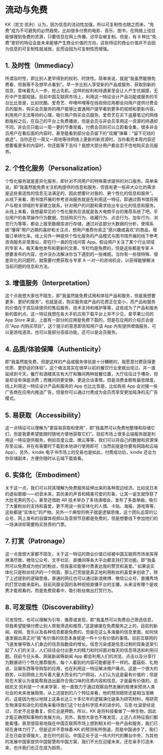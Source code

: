 # 流动与免费

KK（凯文·凯利）认为，因为信息的流动性加强，所以可复制性也随之而来，“免费”成为不可避免的必然趋势。比如很多付费的电影、音乐、图书，在网络上往往能够搜到免费的资源，只要信息在网上传播，迟早会被复制。但是，有 8 种比“免费”更好的特征会是未来能够产生商业价值的方向，这些特征的商业价值并不会因为信息的可复制性就减弱，反而会因为可复制性而增强。

## 1. 及时性（Immediacy）

所谓及时性，即比别人更早得到的权利、时效性。简单来说，就是“我虽然能够免费看，但我等不及想早点看到”。早一步比别人享受新的产品或服务、获取到新的信息，意味着先人一步、抢占先机，这样的权利和待遇甚至会让人产生优越感，无形中产生鄙视链。目前中国互联网市场上，利用这一特征设计产品功能或服务的平台比比皆是，比如优酷、爱奇艺、哔哩哔哩等在线视频应用都会向用户提供付费会员的服务，购买会员服务的用户能够比普通用户提早看到更多的视频和更新内容，利用用户无法等待的心理，吸引用户购买会员服务。爱奇艺在买下盗墓笔记的网络剧版权之后，在自己的平台上免费播放，但是会员与非会员享用这一资源的待遇却不同，非会员只能以一周一更的节奏观看，付费会员则可以立即看全集，很多非会员用户在看后面的内容时，甚至能看到部分会员留下的“炫耀”弹幕：“留下花钱的痕迹”。当你还在一周又一周地等待网络上更新的新资源时，当你看完本周内容还想要看更多的内容时，你还能等下去吗？我想大部分用户都会忍不住地购买会员服务。

## 2. 个性化服务（Personalization）

个性化服务就是差异化服务，即针对不同用户的特殊需求提供的对口服务。简单来说，即“我虽然能免费关注机构提供的信息和服务，但我有更一些非大众化的需求是这些普适性的信息无法满足的，因此想要针对我的、更个性化的信息和服务”。从线下来看，图书馆开展的参考咨询服务就是在利用这一特征。即通过图书馆将用户与相关领域的专家建立联系，针对用户的问题和需求给出专业化的信息和服务。从线上来看，我想最常见的个性化服务应该就是各大电商平台的推荐系统了吧。平台用户的各项操作行为数据，包括购买行为、收藏行为、点击行为、加车行为、浏览行为等等，都会上报至数据库进行存储，通过对这部分大数据的分析，使得系统“懂得”用户近期的喜好和关注点，想用户推荐你真正“感兴趣或喜欢”的商品，增强订单转化率。线上另外一种提供个性化服务的产品模式与图书馆开展的线下参考咨询服务非常类似，即在行一类的在线问答 App。假设用户关注了某个行业领域的专家 A，每天看他发布和更新的文章、专栏均是免费的，但是这些都是专家 A 想要发布的内容，也许没办法解决你当下遇到的一些难题。当你有一些很特殊、很差异化的问题时，就需要付费获取与专家 A 一对一的咨询机会，以获得能够解决当前问题的信息和方法。

## 3. 增值服务（Interpretation）

这个点我想大家也不陌生，即“我虽然能免费试用和体验产品和服务，但是我想要更多、更好的服务”。也就是说，购买服务或产品的花费正在变小，而产品和服务的价值在于其后续提供的售后服务、技术支持和维护等等，这些成为了产品和服务新的盈利点。这一特征我想在各大手机应用下载平台上并不少见，拿苹果公司的 App Store 来说，上面有一部分的应用是免费下载的，但是在应用的介绍页会提示“App 内购买项目”，这个提示的意思即告知用户该 App 内有提供增值服务，可以是游戏道具，也可以是部分高级功能，还可以是会员服务。

## 4. 品质/体验保障（Authenticity）

即“我虽然能免费，但是这样的产品或服务体验是十分糟糕的，我愿意付费获得更优质、更舒适的体验”。这个做法其实在很早以前的餐饮行业里就出现过，并一直延续到今天。餐厅和酒楼其实有大厅和雅间两种就餐位置，大厅往往过于嘈杂，但是却没有保底消费；而雅间则更安静、更适合谈事情，但是消费金额有最低限度。线上利用这一特征设计产品和服务的 App 也比比皆是，比如有些 App 会对接一些广告商在应用内推送广告，但是你可以通过付费成为会员而享受更加纯净的无广告模式。

## 5. 易获取（Accessibility）

这一点特征可以理解为“更容易获取和使用”，即“我虽然可以免费地整理和存储它们，但是我更希望能随时随地方便地获取它们”。目前市场上很多云端服务就是利用这一特征提供服务，例如百度云盘、微云等等，我们可以将自己的数据和资源保存至云端，并在有需要时下载到本地进行使用即可（当然前提是你要有网路和云端 App）。另外，kindle 电子书市场上的交易也是如此，付费成功后，kindle 还会为你存储副本，方便你随时从云端下载查看。

## 6. 实体化（Embodiment）

关于这一点，我们可以将其理解为免费服务延伸出来的各种周边经济。比如说日本的虚拟歌姬——初音未来，其优美的声音和精美可爱的形象，让其一诞生就俘获了大批宅男的芳心，甚至还借助 AR 技术举办了多场演唱会，发布了多首单曲，吸引了大量粉丝的支持和喜爱，更不用说一些实体化的人偶、卡贴、海报、游戏等等，这些都是“实体化”的产物。另外一个典型的例子就是逻辑思维，这个团队运营的公众号、网上发布的自媒体视频以及音频节目都是免费的，但是想要线下参加他们的一场演讲却需要购买昂贵的门票。

## 7. 打赏（Patronage）

这一点我想大家都不陌生，关于这一特征的商业价值已经被中国互联网市场发挥得淋漓尽致，微信公众号、文字社区、直播间等各大平台都支持打赏功能。即“我虽然可以免费成为他们的粉丝，但我喜欢能够付费表达我的赞赏和喜爱。” 如果说实体化只是粉丝经济的一个侧面，那么打赏就是真正地利用粉丝的喜爱来创收了。除了上述提到的逻辑思维，普通的网红也可以通过新浪微博、微信公众号、直播秀场的打赏功能来盈利。目前风靡全国的各种视频直播平台的主播，从来没有哪个是收费才能观看的，而是免费观看中，吸引粉丝做出打赏行为。

## 8. 可发现性（Discoverability）

可发现性，也可以理解为引导、推荐或发现，即“我虽然可以免费自己筛选信息，但我希望能够付费让别人帮我筛选和推荐。”这是嫁接在免费服务之上的，目前的新闻、视频、音乐以及各种信息都是免费的，但是在这么多海量的信息里面，如何快速发掘出真正对“我”有价值的信息本身就是一件十分有价值的事情。目前互联网的飞速发展导致人们身边的信息指数级的增长，信息污染或是信息过剩的现象逐渐引起了人们的关注，人们往往会付出更大的精力和时间面对每天的信息筛选和利用问题。目前今日头条、网易新闻等新闻 App 都会利用人们的浏览、点击以及分享行为数据进行个性化推荐服务，每个人看到的内容可能都是不一样的。蘑菇街、礼物说、豆瓣东西等导购型的应用，也在利用这一特征解决用户痛点。这是一个很大的趋势，以前网络上充斥着大量大而全的门户网站，人们认为这是最有价值的；但是现在大家认为谁能帮我选出最符合我口味的优质内容和信息，才是最有价值的。总结凯文·凯利是一个未来学家，他一直致力于通过观察自然发展的规律来预测人类社会的未来发展趋势。从上述提到的八个特征来看，他的预测趋势还是相当准确的，这是因为他以地球上这条长达三十多亿年的逻辑演化链条为研究材料，用研究生物演变和进化的视角来看待我们这个社会科学技术的进步的。马克·吐温曾经说过，历史不总是重复，但它总是押韵。所以，KK 是将科技看做了一种生物，因此才能正确预知事物的发展方向。另外，我想大家也不难发现，上述八点特征我们都能看懂，甚至很容易地我在中国互联网市场上想到相关的一些产品和服务，我们已经在身体力行了。但是这并不意味着 KK 的预测有所倒退，而是中国进步了，我们正在日益变得强大，走在时代前沿。中国正处于这一伟大时代的舞台中央，为其他的发展中国家提供中国智慧和中国方案，我们不光在迎接未来，还在亲手打造未来，也许我们也正在成为趋势。
